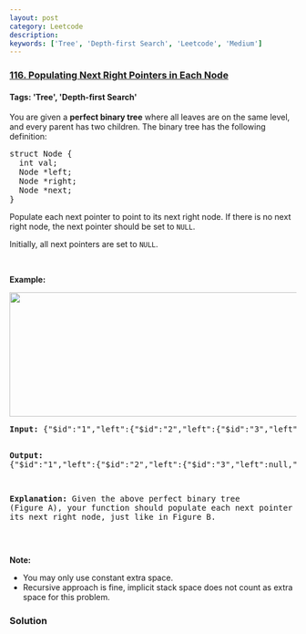 ```yaml
---
layout: post
category: Leetcode
description: 
keywords: ['Tree', 'Depth-first Search', 'Leetcode', 'Medium']
---
```

### [116. Populating Next Right Pointers in Each Node](https://leetcode.com/problems/populating-next-right-pointers-in-each-node)

#### Tags: 'Tree', 'Depth-first Search'

<div class="content__u3I1 question-content__JfgR"><div><p>You are given a <strong>perfect binary tree</strong> where all leaves are on the same level, and every parent has two children. The binary tree has the following definition:</p>
<pre>struct Node {
  int val;
  Node *left;
  Node *right;
  Node *next;
}
</pre>
<p>Populate each next pointer to point to its next right node. If there is no next right node, the next pointer should be set to <code>NULL</code>.</p>
<p>Initially, all next pointers are set to <code>NULL</code>.</p>
<p> </p>
<p><strong>Example:</strong></p>
<p><img alt="" src="https://assets.leetcode.com/uploads/2019/02/14/116_sample.png" style="width: 640px; height: 218px;"/></p>
<pre><strong>Input: </strong><span>{"$id":"1","left":{"$id":"2","left":{"$id":"3","left":null,"next":null,"right":null,"val":4},"next":null,"right":{"$id":"4","left":null,"next":null,"right":null,"val":5},"val":2},"next":null,"right":{"$id":"5","left":{"$id":"6","left":null,"next":null,"right":null,"val":6},"next":null,"right":{"$id":"7","left":null,"next":null,"right":null,"val":7},"val":3},"val":1}</span>

<strong>Output: </strong><span>{"$id":"1","left":{"$id":"2","left":{"$id":"3","left":null,"next":{"$id":"4","left":null,"next":{"$id":"5","left":null,"next":{"$id":"6","left":null,"next":null,"right":null,"val":7},"right":null,"val":6},"right":null,"val":5},"right":null,"val":4},"next":{"$id":"7","left":{"$ref":"5"},"next":null,"right":{"$ref":"6"},"val":3},"right":{"$ref":"4"},"val":2},"next":null,"right":{"$ref":"7"},"val":1}</span>

<strong>Explanation: </strong>Given the above perfect binary tree (Figure A), your function should populate each next pointer to point to its next right node, just like in Figure B.
</pre>
<p> </p>
<p><strong>Note:</strong></p>
<ul>
<li>You may only use constant extra space.</li>
<li>Recursive approach is fine, implicit stack space does not count as extra space for this problem.</li>
</ul>
</div></div>

### Solution
